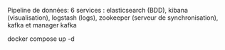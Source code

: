 Pipeline de données:
6 services : elasticsearch (BDD), kibana (visualisation), logstash (logs), zookeeper (serveur de synchronisation), kafka et manager kafka

docker compose up -d
